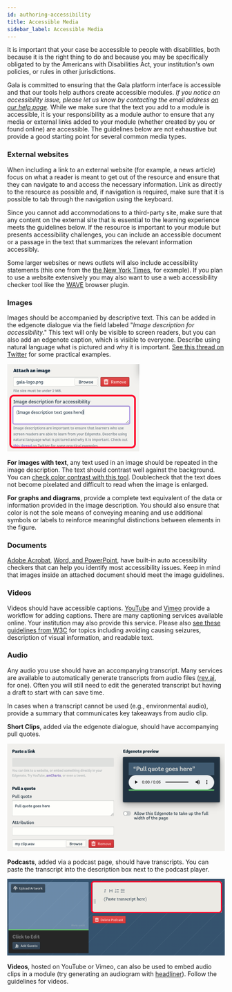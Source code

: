 ```yaml
---
id: authoring-accessibility
title: Accessible Media
sidebar_label: Accessible Media
---
```


It is important that your case be accessible to people with disabilities, both because it is the right thing to do and because you may be specifically obligated to by the Americans with Disabilities Act, your institution's own policies, or rules in other jurisdictions.

 Gala is committed to ensuring that the Gala platform interface is accessible and that our tools help authors create accessible modules. _If you notice an accessibility issue, please let us know by contacting the email address [on our help page](../help)._ While we make sure that the text you add to a module is accessible, it is your responsibility as a module author to ensure that any media or external links added to your module (whether created by you or found online) are accessible. The guidelines below are not exhaustive but provide a good starting point for several common media types.

### External websites

When including a link to an external website (for example, a news article) focus on what a reader is meant to get out of the resource and ensure that they can navigate to and access the necessary information. Link as directly to the resource as possible and, if navigation is required, make sure that it is possible to tab through the navigation using the keyboard.

Since you cannot add accommodations to a third-party site, make sure that any content on the external site that is essential to the learning experience meets the guidelines below. If the resource is important to your module but presents accessibility challenges, you can include an accessible document or a passage in the text that summarizes the relevant information accessibly.

Some larger websites or news outlets will also include accessibility statements (this one from the [the New York Times](https://help.nytimes.com/hc/en-us/articles/115015727108-Accessibility), for example). If you plan to use a website extensively you may also want to use a web accessibility checker tool like the [WAVE](https://wave.webaim.org/) browser plugin.

### Images

Images should be accompanied by descriptive text. This can be added in the edgenote dialogue via the field labeled "_Image description for accessibility_." This text will only be visible to screen readers, but you can also add an edgenote caption, which is visible to everyone. Describe using natural language what is pictured and why it is important. [See this thread on Twitter](https://twitter.com/robothugscomic/status/949324465191694337?lang=en) for some practical examples.

![Edgenote dialogue with image description field](./assets/authoring-image-description.png)

**For images with text**, any text used in an image should be repeated in the image description. The text should contrast well against the background. You can [check color contrast with this tool](https://www.oss-usa.com/color-check-ada-image-compliance). Doublecheck that the text does not become pixelated and difficult to read when the image is enlarged.

**For graphs and diagrams**, provide a complete text equivalent of the data or information provided in the image description. You should also ensure that color is not the sole means of conveying meaning and use additional symbols or labels to reinforce meaningful distinctions between elements in the figure.

### Documents

[Adobe Acrobat](https://helpx.adobe.com/acrobat/using/create-verify-pdf-accessibility.html), [Word, and PowerPoint](https://support.microsoft.com/en-us/office/improve-accessibility-with-the-accessibility-checker-a16f6de0-2f39-4a2b-8bd8-5ad801426c7f#bkmk_use), have built-in auto accessibility checkers that can help you identify most accessibility issues. Keep in mind that images inside an attached document should meet the image guidelines.

### Videos

Videos should have accessible captions. [YouTube](https://support.google.com/youtube/answer/2734796?hl=en) and [Vimeo](https://vimeo.zendesk.com/hc/en-us/articles/224968828-Captions-and-subtitles#h_01FPAZ98X0B9ESFP23KMXGVTYB) provide a workflow for adding captions. There are many captioning services available online. Your institution may also provide this service. Please also [see these guidelines from W3C](https://www.w3.org/WAI/media/av/av-content/#integrate-description) for topics including avoiding causing seizures, description of visual information, and readable text.

### Audio

Any audio you use should have an accompanying transcript. Many services are available to automatically generate transcripts from audio files ([rev.ai](rev.ai), for one). Often you will still need to edit the generated transcript but having a draft to start with can save time.

In cases when a transcript cannot be used (e.g., environmental audio), provide a summary that communicates key takeaways from audio clip.

**Short Clips**, added via the edgenote dialogue, should have accompanying pull quotes.

![Edgenote dialogue with sound clip and pull quote](assets/authoring-audio-clip.png)

**Podcasts**, added via a podcast page, should have transcripts. You can paste the transcript into the description box next to the podcast player.
  
![Podcast page with description box](./assets/authoring-transcript-podcast.png)

**Videos**, hosted on YouTube or Vimeo, can also be used to embed audio clips in a module (try generating an audiogram with [headliner](https://www.headliner.app/)). Follow the guidelines for videos.
